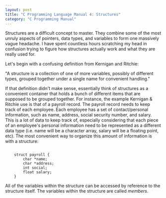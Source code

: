 ```yaml
---
layout: post
title: "C Programming Language Manual 4: Structures"
category: "C Programming Manual"
---
```


Structures are a difficult concept to master. They combine some of the most unruly aspects of pointers, data types, and variables to form one massively vague headache. I have spent countless hours scratching my head in confusion trying to figure how structures actually work and what they are really used for.

Let's begin with a confusing definition from Kernigan and Ritchie:

"A structure is a collection of one of more variables, possibly of different types, grouped together under a single name for convenient handling."

If that definition didn't make sense, essentially think of structures as a convenient container that holds a bunch of different items that are supposed to be grouped together. For instance, the example Kernigan & Ritchie use is that of a payroll record. The payroll record needs to keep track of each employee. Each employee has a set of contact/personal information, such as name, address, social security number, and salary. This is a lot of data to keep track of, especially considering that each piece of an employee's personal information need to be represented as a different data type (i.e. name will be a character array, salary will be a floating point, etc). The most convenient way to organize this amount of information is with a structure:

```

    struct payroll {
        char *name;
        char *address;
        int social;
        float salary;
    }

```

All of the variables within the structure can be accessed by reference to the structure itself. The variables within the structure are called *members*.

